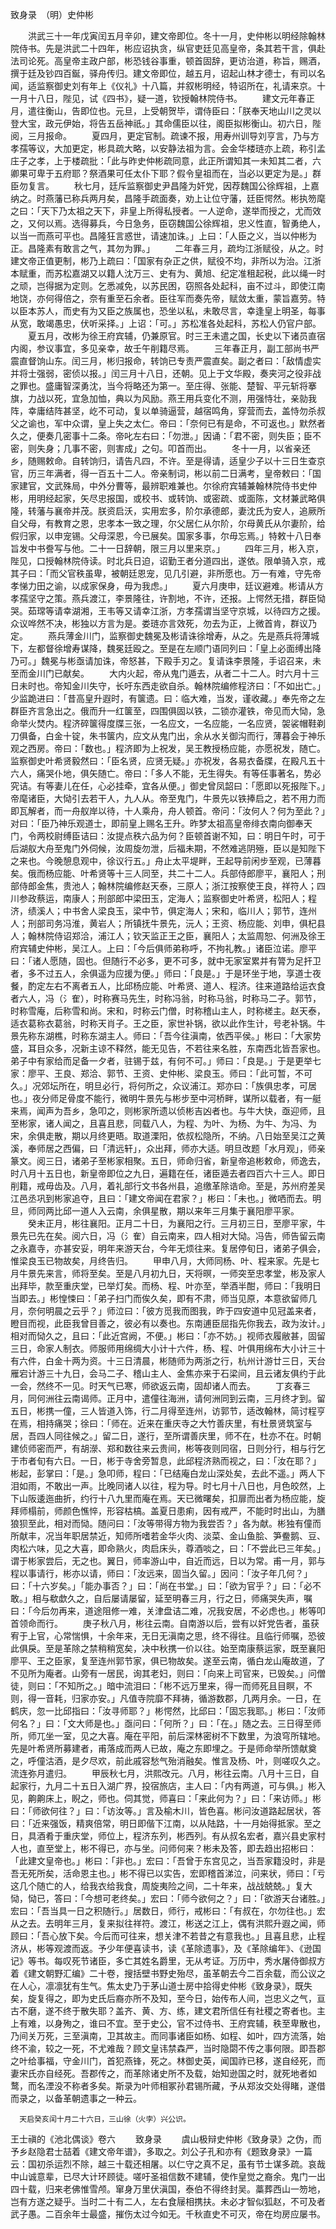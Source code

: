 致身录　（明）史仲彬

 

　　洪武三十一年戊寅闰五月辛卯，建文帝即位。冬十一月，史仲彬以明经除翰林院侍书。先是洪武二十四年，彬应诏执贪，纵官吏廷见高皇帝，条其若干言，俱赴法司论死。高皇帝主政户部，彬恐钱谷事重，顿首固辞，更访治道，称旨，赐酒，撰于廷及钞四百鋋，驿舟传归。建文帝即位，越五月，诏起山林才德士，有司以名闻，适监察御史刘有年上《仪礼》十八篇，并叙彬明经，特诏所在，礼请来京。十一月十八日，陛见，试《四书》，疑一道，钦授翰林院侍书。
　　建文元年春正月，遣往衡山，告即位也。元旦，上受朝贺毕，谓侍臣曰：「朕奉天地山川之灵以登大宝，政元伊始，将告五岳神祇。」其命儒臣以往，阁臣拟彬衡山。初六日，陛阅，三月报命。
　　夏四月，更定官制。疏谏不报，用寿州训导刘亨言，乃与方孝孺等议，大加更定，彬具疏大略，以安静法祖为言。会金华楼琏亦上疏，称引孟庄子之孝，上于楼疏批：「此与昨史仲彬疏同意，此正所谓知其一未知其二者，六卿果可卑于五府耶？祭酒果可任太仆下耶？假令皇祖而在，当必以更定为是。」群臣勿复言。
　　秋七月，廷斥监察御史尹昌隆为奸党，因荐魏国公徐辉祖，上嘉纳之。时燕藩已称兵两月矣，昌隆手疏面奏，劝上让位守藩，廷臣愕然。彬执笏麾之曰：「天下乃太祖之天下，非皇上所得私授者。一人逆命，遂举而授之，尤而效之，又何以焉。选得募兵，今日急务，臣窃魏国公徐辉祖，忠义性直，智勇绝人，以当一而燕可平也。昌隆狂言惑世，请速加诛。」上曰：「人臣之义，当以仲彬为正。昌隆素有敢言之气，其勿为罪。」
　　二年春三月，疏均江浙赋役，从之。时建文帝正值更制，彬乃上疏曰：「国家有杂正之供，赋役不均，非所以为治。江浙本赋重，而苏松嘉湖又以籍人沈万三、史有为、黄旭、纪定准租起税，此以绳一时之顽，岂得据为定则。乞悉减免，以苏民困，窃照各处起科，亩不过斗，即使江南地饶，亦何得倍之，奈有重至石余者。臣往军而奏先帝，赋敛太重，蒙旨嘉劳。特以臣本苏人，而史有为又臣之族属也，恐坐以私，未敢尽言，幸逢皇上明圣，每事从宽，敢竭愚忠，伏听采择。」上诏：「可。」苏松准各处起科，苏松人仍官户部。
　　夏五月，改彬为徐王府宾辅，仍兼原官。时三王未遣之国，长史以下诸员直宿内阁，参议事宜，多见亲幸，故壬午削籍尽焉。
　　三年春正月，副工部尚书严震直督饷山东。闰三月，彬归报命，转饷已专责严震直矣。副之者曰：「敌情虚实并将士强弱，密侦以报。」闰三月十八日，还朝。见上于文华殿，奏夹河之役非战之罪也。盛庸智深勇沈，当今将略还为第一。至庄得、张能、楚智、平元斩将搴旗，力战以死，宜急加恤，典以为风励。燕王用兵变化不测，用强恃壮，亲勍我阵，幸庸结阵甚坚，屹不可动，复以单骑逼营，越宿鸣角，穿营而去，盖恃勿杀叔父之谕也，军中众谓，皇上失之太仁。帝曰：「奈何已有是命，不可返也。」默然者久之，便奏几密事十二条。帝叱左右曰：「勿泄。」因诵：「君不密，则失臣；臣不密，则失身；几事不密，则害成」之句。叩首而出。
　　冬十一月，以省亲还乡，随赐敕命。自转饷归，请告凡四，不许。至是得请，适皇少子以十三日生查京官，历三年满者，得一百五十二人。帝亲制词，彬以前二日满考，皇帝敕曰：「国家建官，文武殊局，中外分曹等，最辨职难兼也。尔徐府宾辅兼翰林院侍书史仲彬，用明经起家，矢尽忠报国，或校书、或转饷、或密疏、或面陈，文材兼武略俱隆，转藩与襄帝并茂。朕资启沃，实用宏多，阶尔承德郎，妻沈氏为安人，追厥所自父母，有教育之恩，忠孝本一致之理，尔父居仁从尔阶，尔母黄氏从尔妻阶，给假归家，以申宠锡。父母深恩，今已展矣。国家多事，尔毋忘焉。」特敕十八日奉旨发中书誊写与他。二十一日辞朝，限三月以里来京。」
　　四年三月，彬入京，陛见，口授翰林院侍读。时北兵日迫，诏勤王者分道四出，遂依。限单骑入京，戒其子曰：「而父官秩虽卑，被朝廷恩宠，见几引避，非所愿也。万一有难，守先帝孝悌力田之谕，以成家保身，毋为我虑。」
　　夏六月庚申，廷议避难。彬请从方孝孺坚守之策。燕兵渡江，李景隆往，许割地，不许，还报。上愕然无措，群臣恸哭。茹瑺等请幸湖湘，王韦等又请幸江浙，方孝孺谓当坚守京城，以待四方之援。众议哗然不决，彬独以方言为是。娄琏亦言效死，勿去为正，上微首肯，群议乃定。
　　燕兵薄金川门，监察御史魏冕及彬请诛徐增寿，从之。先是燕兵将薄城下，左都督徐增寿谋降，魏冕廷殴之。至是在左顺门语同列曰：「皇上必面缚出降乃可。」魏冕与彬亟请加诛，帝怒甚，下殿手刃之。复请诛李景隆，手诏召来，未至而金川门已献矣。
　　大内火起，帝从鬼门遁去，从者二十二人。时六月十三日未时也。帝知金川失守，长吁东西走欲自杀。翰林院编修程济曰：「不如出亡。」少监跪进曰：「昔高皇升遐时，有箧遗。曰：临大难，当发，谨收藏。」奉先帝之左群臣齐言急出之。俄而升一红箧至，四围俱固以铁，二锁亦灌铁，帝见而大恸，急命举火焚内。程济碎箧得度牒三张，一名应文，一名应能，一名应贤，袈裟帽鞋剃刀俱备，白金十锭，朱书箧内，应文从鬼门出，余从水关御沟而行，薄暮会于神乐观之西房。帝曰：「数也。」程济即为上祝发，吴王教授杨应能，亦愿祝发，随亡。监察御史叶希贤毅然曰：「臣名贤，应贤无疑。」亦祝发，各易衣备牒，在殿凡五十六人，痛哭仆地，俱矢随亡。帝曰：「多人不能，无生得失。有等任事著名，势必究诘。有等妻儿在任，心必挂牵，宜各从便。」御史曾凤韶曰：「愿即以死报陛下。」帝麾诸臣，大恸引去若干人，九人从。帝至鬼门，牛景先以铁捧启之，若不用力而即瓦解者，而一舟舣岸以待，十人乘舟，舟人顿首。帝问：「汝何人？何为至此？」对曰：「臣乃神乐观道士，即前皇上赐名王升。昨梦太祖高皇帝绯衣南向御奉天门，令两校尉缚臣诘曰：汝提点秩六品为何？臣顿首谢不知，曰：明日午时，可于后湖舣大舟至鬼门外伺候，汝周旋勿泄，后福未期，不然难逃阴殛，臣以是知陛下之来也。今晚憩息观中，徐议行五。」舟止太平堤畔，王起导前闲步至观，已薄暮矣。俄而杨应能、叶希贤等十三人同至，共二十二人。兵部侍郎廖平，襄阳人；刑部侍郎金焦，贵池人；翰林院编修赵天泰，三原人；浙江按察使王良，祥符人；四川参政蔡运，南康人；刑部郎中梁田玉，定海人；监察御史叶希贤，松阳人；程济，绩溪人；中书舍人梁良玉，梁中节，俱定海人；宋和，临川人；郭节，连州人；刑部司务冯淮，黄岩人；所镇抚牛景先，沅人；王资、杨应能、刘申，俱杞县人；翰林院侍诏郑洽，浦江人；钦天监正王之臣，襄阳人；太监周恕、何洲及徐王府宾辅史仲彬，吴江人。上曰：「今后俱师弟称呼，不拘礼教。」诸臣泣诺。廖平曰：「诸人愿随，固也。但随行不必多，更不可多，就中无家室累并有膂为足扞卫者，多不过五人，余俱遥为应援为便。」师曰：「良是。」于是环坐于地，享道士夜餐，酌定左右不离者五人，比邱杨应能、叶希贤、道人、程济。往来道路给运衣食者六人，冯（氵隺），时称赛马先生，时称冯翁，时称马翁，时称马二子。郭节，时称雪庵，后称雪和尚。宋和，时称云门僧，时称稽山主人，时称槎主。赵天泰，适衣葛称衣葛翁，时称天肖子。王之臣，家世补锅，欲以此作生计，号老补锅。牛景先称东湖樵，时称东湖主人。师曰：「吾今往滇南，依西平侯。」彬曰：「大家势盛，耳目众多，况新主谅不释然，能无见告，不若往来名胜，东南西北皆吾家也。弟子中有家给而足备一夕者，驻锡于兹，有何不可。」师曰：「良是。」于是更举七家：廖平、王良、郑洽、郭节、王资、史仲彬、梁良玉。师曰：「此可暂，不可久。」况郊坛所在，明旦必行，将何所之，众议浦江。郑亦曰：「族俱忠孝，可居也。」夜分师足骨度不能行，微明牛景先与彬步至中河桥畔，谋所以载者，有一艇来焉，闻声为吾乡，急叩之，则彬家所遗以侦彬吉凶者也。与牛大快，亟迎师，且至彬家，诸人闻之，且喜且悲，同载八人，为程、为叶、为杨、为牛、为冯、为宋，余俱走散，期以月终更晤。取道溧阳，依叔松隐所，不纳。八日始至吴江之黄溪，奉师居之西偏，曰「清远轩」，众出拜，师亦大适。明旦改题「水月观」，师亲篆文。阅三日，诸弟子至彬家相聚。五日，师命归省，新皇帝追彬敕命，师逸去，时八月十五日也，新皇帝即位之九日，遍籍在任，诸臣遁去者四百六十三人。即日削籍，戒毋齿及。八月，着礼部行文书各州县，追缴革除诰命。至是，苏州府差吴江邑丞巩到彬家追夺，且曰：「建文帝闻在君家？」彬曰：「未也。」微哂而去。明旦，师同两比邱一道人入云南，余俱星散，期以来年三月集于襄阳廖平家。
　　癸未正月，彬往襄阳。正月二十日，为襄阳之行。三月初三日，至廖平家，牛景先已先在矣。阅六日，冯（氵隺）自云南来，四人相对大恸。冯告，师告留云南之永嘉寺，亦甚安妥，明年来游天台，今年无烦往来。复居停旬日，诸弟子俱会，惟梁良玉已物故矣，月终告归。
　　甲申八月，大师同杨、叶、程来家。先是七月牛景先来言，师将至矣。至是八月初九日，天将暝，一师突至忠孝堂，彬及家人出拜毕，款至重庆堂，已举灯矣。而杨、程、叶亦至，举酒半酣，师曰：「我明日当即去。」彬惶悚曰：「弟子扫门而俟久矣，即有不肃，师当见原，本意欲留师几月，奈何明晨之云乎？」师泣曰：「彼方觅我而图我，昨于四安道中见冠盖来者，瞪目而视，此臣我曾目善之，彼必有以奏也。东南逋臣屈指先你我去，政为汝计。」相对而恸久之，且曰：「此近宫阙，不便。」彬曰：「亦不妨。」视师衣履敝甚，固留三日，命家人制衣。师服师用绵绸大小计十六件，杨、程、叶俱用绵布大小计三十有六件，白金十两为资。十三日清晨，彬随师为两浙之行，杭州计游廿三日，天台雁宕计游三十九日，会马二子、稽山主人、金焦亦来于石梁间，且云诸友俱约于此一会，然终不一见。时天气已寒，师欲返云南，固却诸人而去。
　　丁亥春三月，同何洲往云南谒师。正月中，遣僮往海洲，请何洲同到云南，三月终才到。留五日，彬携一僮，三人皆道入饰，行二月得至连州，访郭节，适改翰林，简讨程亨在焉，相持痛哭；徐曰：「师在。近来在重庆寺之大竹善庆里，有杜景贤筑室与居，吾四人同往候之。」留二日，遂行，至所谓善庆里，师不在，杜亦不在。时朝建侦师密而严，有胡濴、郑和数往来云贵间，彬等夜则同宿，日则分行，相与行乞于市者旬有六日。一日，彬于寺舍旁暂息，此邱程济熟而视之，曰：「汝在耶？」彬起，彭掌曰：「是。」急叩师，程曰：「已结庵白龙山深处矣，去此不遥。」两人下泪如雨，不敢出一声。比晚同诸人以往，程为导。时七月十八日也，月色皎然，上下山阪逶迤曲折，约行十八九里而庵在焉。天已微曙矣，扣扉而出者为杨应能，旋拜师榻前，师颜色憔悴，形容枯槁。盖夏日患痢，因有戒严，不能时时出山，为膳狼狈至此，相对而恸。随问曰：「汝等带得方物为我尝否？」各为献。彬独有僮而所献丰，况当年职居禁近，知师所嗜若金华火肉、淡菜、金山鱼脍、笋鲞鹅、豆、肉松六味，见之大喜，即命熟火，肉启床头，尊酒啖之，曰：「不尝此已三年矣。」谓于彬家尝后，无之也。翼日，师率游山中，自近而远，日以为常。甫一月，郭与程以事请行，彬亦以请，师曰：「汝远来，固当久留。」因问：「汝子年几何？」曰：「十六岁矣。」「能办事否？」曰：「尚在书堂。」曰：「欲为官乎？」曰：「必不敢。」相与欷歔久之，自后屡请屡留，延至明春三月，行之日，师痛哭失声，嘱曰：「今后勿再来，道途阻修一难，关津盘诘二难，况我安居，不必虑也。」彬等叩首领命而行。
　　庚子秋八月，彬往云南。自南游以后，尝有以奸党告者，虽获宥于上官，心常惴惧，十余年来，无日无滇南之思，终不得往。且临行师嘱，恐彼此俱戾。至是革除之禁稍稍宽矣，决中秋携一价以往。始至南康蔡运家，既至襄阳廖平、王之臣家，复至连州郭节家，俱已物故矣。遂至云南，循白龙山庵故道，了不见所为庵者。山旁有一居民，询其老妇，则曰：「向来上司官来，已毁矣。」问僧徒，则曰：「不知所之。」暗中流泪曰：「彬不远万里来，得一而师死且目瞑，不则，得一音耗，归家亦安。」凡值寺院靡不拜祷，循游数郡，几两月余。一日，在鹤庆，忽一比邱指曰：「汝寻师耶？」彬愕然，比邱曰：「固忘我耶。」彬曰：「汝师何名？」曰：「文大师是也。」亟问曰：「何所？」曰：「在。」随之去。三日得至师所，师兀坐一室，见之大喜。庵在平阳，前后深林密树不下数里，为浪穹所辖地。先是叶希贤所募建者，甫落成而两人已故，庵之东即埋之。于是师命举所馈献奠之，呼僮沽酒，是夕尽欢，前此戚容愁气殆消融矣。惟言及杨、叶，则嗟叹久之。流连弥月遣归。
　　甲辰秋七月，洪熙改元。八月，彬往云南。八月十三日，自起家行，九月二十五日入湖广界，投宿旅店，主人曰：「内有两道，可与俱。」彬入见，齁齁床上，睨之，师也。伺其觉，师喜曰：「来此何为？」曰：「来访师。」彬曰：「师欲何往？」曰：「访汝等。」言及榆木川，皆色喜。彬问汝道路起居状，答曰：「近来强饭，精爽倍常，明日即偕下江南，以从陆路，十一月始得抵家。至之日，具酒肴于重庆堂，师位上，程济东列，彬西列。有从叔名宏者，嘉兴县史家村人也，直至堂上，彬不得已，亦与坐。问师何来？彬未及答，即去趋出招彬曰：「此建文皇帝也。」彬曰：「非也。」宏曰：「吾曾于东宫见之，当吾家籍没时，非是吾无死所矣，活命恩主也。」彬不得已以实告，宏即稽首涕泣，问来状，师曰：「亏这几个随亡的人，给我衣给我食，周旋夷险之间，二十年来，战战兢兢。」复大恸，恸已，答曰：「今想可老终矣。」宏曰：「师今欲何之？」曰：「欲游天台诸胜。」宏曰：「吾当具一日之积随行。」居数日，师行，戒彬曰：「有叔在，尔勿往也。」宏从之去。去明年三月，复来拟往祥符。渡江，彬送之江上，偶有洪熙升遐之闻，师顾曰：「吾心放下矣。今后而可往来，想关津不若昔之有意我也。」且喜且悲，止程济从，彬等观渡而返。予少年便喜读书，读《革除遗事》，及《革除编年》、《逊国记》等书。每叹死节诸臣，多亡其姓名爵里，无从考证。万历中，秀水屠侍御叔方着《建文朝野汇编》二十卷，搜括壁书野史殆尽，虽革朝去今二百余载，而公议之在人心，凛凛犹有生气。焦太史乃于茅山道士房中拾得史仲彬《致身录》，既失矣，旋复得之，即为史氏后裔亦所不及知，至今日，始传布人间，岂忠义之气，亘古不磨，遂不终于散失耶？盖齐、黄、方、练，建文君所信任有社稷之寄者也。主上有难，以身殉之，谁曰不宜。至于史公，官不过侍书、王府宾辅，秩至卑散也，乃间关万死，三至滇南，卫其故主。而同事诸臣如杨、如程、如叶，四方流落，始终不渝，较之一死，不尤难哉？顾文皇讳禁森严，当时隐閟不传之事何限。即吾郡之叶给事福，守金川门，首犯燕锋，死之。林御史英，闻国祚已移，遂自经死，而妻宋氏亦自经死。吾郡传之，而革除诸史所不及载，始知逊国之时，就死地者如鹜，而名湮没不称者多矣。斯录为叶师相冢孙君锡所藏，予从郑汝交处得睹，遂借而录之，以备革朝遗事之一种云。 

      天启癸亥闰十月二十六日，三山徐（火孛）兴公识。

王士禛的《池北偶谈》卷六
　　致身录
　　虞山极辩史仲彬《致身录》之伪，而予乡赵隐君士喆着《建文帝年谱》，多取之。刘公子孔和亦有《题致身录》一篇云：国初杀运烈不除，越三十载还相屠。以仁守之真不足，虽有节士谋多疏。哀哉中山诚意辈，已尽大计环顾徒。嗟吁圣祖信数不建辅，使作皇觉之裔余。鬼门一出四十载，归来老佛惟雪颅。窜身万里伏滇国，泰伯不得终封吴。藁葬西山一笏地，岂有方遂之疑乎。当时二十有二人，左右食屦相携扶。未必才智似狐赵，不可及者武子愚。二百余年士最盛，摧伤太过今如无。千秋直史不可灭，帝在均房应屡书。
